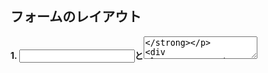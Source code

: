 ## フォームのレイアウト

**1. <input>と<textarea>**
```html
<form>
  <p>input</p>
  <input>
  <p>textarea要素</p>
  <textarea></textarea>
</form>
```

メモ：
- 〈input〉要素は1行のテキスト入力を受け取るための要素。終了タグは不要。
- 　type属性を指定することが可能
- 〈textarea〉要素は複数行のテキスト入力を受け取るための要素。終了タグは必要。

**2. 送信ボタンを作ろう**
```html
<input type="submit">
```
メモ：
- <input>要素にはtype属性を指定することができる
- type属性に

## 気づき・反省点